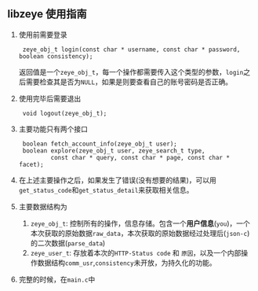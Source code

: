 ## libzeye 使用指南

1. 使用前需要登录

		zeye_obj_t login(const char * username, const char * password, boolean consistency);

	返回值是一个`zeye_obj_t`，每一个操作都需要传入这个类型的参数，`login`之后需要检查其是否为`NULL`，如果是则要查看自己的账号密码是否正确。

2. 使用完毕后需要退出

		void logout(zeye_obj_t);

3. 主要功能只有两个接口

		boolean fetch_account_info(zeye_obj_t user);
		boolean explore(zeye_obj_t user, zeye_search_t type,
                const char * query, const char * page, const char * facet);
4. 在上述主要操作之后，如果发生了错误(没有想要的结果)，可以用`get_status_code`和`get_status_detail`来获取相关信息。

4. 主要数据结构为
	1. `zeye_obj_t`: 控制所有的操作，信息存储。包含一个**用户信息**(`you`)，一个本次获取的原始数据`raw_data`，本次获取的原始数据经过处理后(`json-c`)的二次数据(`parse_data`)
	2. `zeye_user_t`: 存放着本次的`HTTP-Status code` 和 `原因`，以及一个内部操作数据结构`comm_usr`,`consistency`未开放，为持久化的功能。

5. 完整的时候，在`main.c`中

